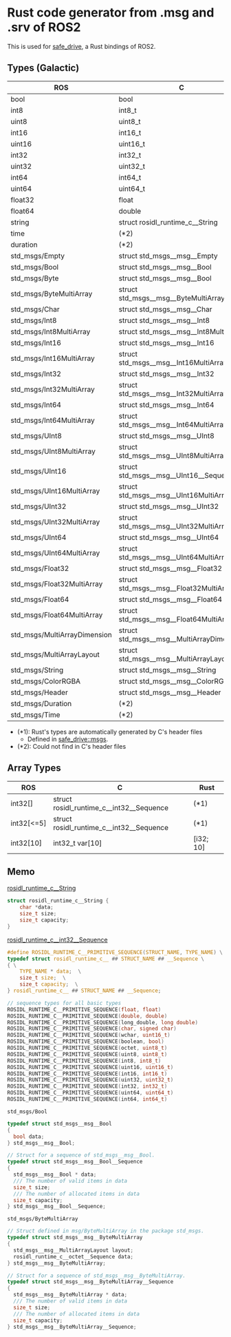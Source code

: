 # Rust code generator from .msg and .srv of ROS2

This is used for [safe_drive](https://github.com/tier4/safe_drive), a Rust bindings of ROS2.

## Types (Galactic)

| ROS                          | C                                         | Rust      |
|------------------------------|-------------------------------------------|-----------|
| bool                         | bool                                      | bool      |
| int8                         | int8_t                                    | i8        |
| uint8                        | uint8_t                                   | u8        |
| int16                        | int16_t                                   | i16       |
| uint16                       | uint16_t                                  | u16       |
| int32                        | int32_t                                   | i32       |
| uint32                       | uint32_t                                  | u32       |
| int64                        | int64_t                                   | i64       |
| uint64                       | uint64_t                                  | u64       |
| float32                      | float                                     | f32       |
| float64                      | double                                    | f64       |
| string                       | struct rosidl_runtime_c__String           | (*1)      |
| time                         | (*2)                                      |           |
| duration                     | (*2)                                      |           |
| std_msgs/Empty               | struct std_msgs__msg__Empty               | (*1)      |
| std_msgs/Bool                | struct std_msgs__msg__Bool                | (*1)      |
| std_msgs/Byte                | struct std_msgs__msg__Bool                | (*1)      |
| std_msgs/ByteMultiArray      | struct std_msgs__msg__ByteMultiArray      | (*1)      |
| std_msgs/Char                | struct std_msgs__msg__Char                | (*1)      |
| std_msgs/Int8                | struct std_msgs__msg__Int8                | (*1)      |
| std_msgs/Int8MultiArray      | struct std_msgs__msg__Int8MultiArray      | (*1)      |
| std_msgs/Int16               | struct std_msgs__msg__Int16               | (*1)      |
| std_msgs/Int16MultiArray     | struct std_msgs__msg__Int16MultiArray     | (*1)      |
| std_msgs/Int32               | struct std_msgs__msg__Int32               | (*1)      |
| std_msgs/Int32MultiArray     | struct std_msgs__msg__Int32MultiArray     | (*1)      |
| std_msgs/Int64               | struct std_msgs__msg__Int64               | (*1)      |
| std_msgs/Int64MultiArray     | struct std_msgs__msg__Int64MultiArray     | (*1)      |
| std_msgs/UInt8               | struct std_msgs__msg__UInt8               | (*1)      |
| std_msgs/UInt8MultiArray     | struct std_msgs__msg__UInt8MultiArray     | (*1)      |
| std_msgs/UInt16              | struct std_msgs__msg__UInt16__Sequence    | (*1)      |
| std_msgs/UInt16MultiArray    | struct std_msgs__msg__UInt16MultiArray    | (*1)      |
| std_msgs/UInt32              | struct std_msgs__msg__UInt32              | (*1)      |
| std_msgs/UInt32MultiArray    | struct std_msgs__msg__UInt32MultiArray    | (*1)      |
| std_msgs/UInt64              | struct std_msgs__msg__UInt64              | (*1)      |
| std_msgs/UInt64MultiArray    | struct std_msgs__msg__UInt64MultiArray    | (*1)      |
| std_msgs/Float32             | struct std_msgs__msg__Float32             | (*1)      |
| std_msgs/Float32MultiArray   | struct std_msgs__msg__Float32MultiArray   | (*1)      |
| std_msgs/Float64             | struct std_msgs__msg__Float64             | (*1)      |
| std_msgs/Float64MultiArray   | struct std_msgs__msg__Float64MultiArray   | (*1)      |
| std_msgs/MultiArrayDimension | struct std_msgs__msg__MultiArrayDimension | (*1)      |
| std_msgs/MultiArrayLayout    | struct std_msgs__msg__MultiArrayLayout    | (*1)      |
| std_msgs/String              | struct std_msgs__msg__String              | (*1)      |
| std_msgs/ColorRGBA           | struct std_msgs__msg__ColorRGBA           | (*1)      |
| std_msgs/Header              | struct std_msgs__msg__Header              | (*1)      |
| std_msgs/Duration            | (*2)                                      |           |
| std_msgs/Time                | (*2)                                      |           |

- (*1): Rust's types are automatically generated by C's header files
  - Defined in [safe_drive::msgs](https://github.com/tier4/safe_drive/blob/main/src/msgs.rs).
- (*2): Could not find in C's header files

## Array Types

| ROS                          | C                                         | Rust      |
|------------------------------|-------------------------------------------|-----------|
| int32[]                      | struct rosidl_runtime_c__int32__Sequence  | (*1)      |
| int32[<=5]                   | struct rosidl_runtime_c__int32__Sequence  | (*1)      |
| int32[10]                    | int32_t var[10]                           | [i32; 10] |

## Memo

[rosidl_runtime_c__String](https://docs.ros2.org/galactic/api/rosidl_runtime_c/structrosidl__runtime__c____String.html)

```c
struct rosidl_runtime_c__String {
    char *data;
    size_t size;
    size_t capacity;
}
```

[rosidl_runtime_c__int32__Sequence](https://docs.ros2.org/galactic/api/rosidl_runtime_c/primitives__sequence_8h_source.html)

```c
#define ROSIDL_RUNTIME_C__PRIMITIVE_SEQUENCE(STRUCT_NAME, TYPE_NAME) \
typedef struct rosidl_runtime_c__ ## STRUCT_NAME ## __Sequence \
{ \
    TYPE_NAME * data;  \
    size_t size;  \
    size_t capacity;  \
} rosidl_runtime_c__ ## STRUCT_NAME ## __Sequence;

// sequence types for all basic types
ROSIDL_RUNTIME_C__PRIMITIVE_SEQUENCE(float, float)
ROSIDL_RUNTIME_C__PRIMITIVE_SEQUENCE(double, double)
ROSIDL_RUNTIME_C__PRIMITIVE_SEQUENCE(long_double, long double)
ROSIDL_RUNTIME_C__PRIMITIVE_SEQUENCE(char, signed char)
ROSIDL_RUNTIME_C__PRIMITIVE_SEQUENCE(wchar, uint16_t)
ROSIDL_RUNTIME_C__PRIMITIVE_SEQUENCE(boolean, bool)
ROSIDL_RUNTIME_C__PRIMITIVE_SEQUENCE(octet, uint8_t)
ROSIDL_RUNTIME_C__PRIMITIVE_SEQUENCE(uint8, uint8_t)
ROSIDL_RUNTIME_C__PRIMITIVE_SEQUENCE(int8, int8_t)
ROSIDL_RUNTIME_C__PRIMITIVE_SEQUENCE(uint16, uint16_t)
ROSIDL_RUNTIME_C__PRIMITIVE_SEQUENCE(int16, int16_t)
ROSIDL_RUNTIME_C__PRIMITIVE_SEQUENCE(uint32, uint32_t)
ROSIDL_RUNTIME_C__PRIMITIVE_SEQUENCE(int32, int32_t)
ROSIDL_RUNTIME_C__PRIMITIVE_SEQUENCE(uint64, uint64_t)
ROSIDL_RUNTIME_C__PRIMITIVE_SEQUENCE(int64, int64_t)
```

`std_msgs/Bool`

```c
typedef struct std_msgs__msg__Bool
{
  bool data;
} std_msgs__msg__Bool;

// Struct for a sequence of std_msgs__msg__Bool.
typedef struct std_msgs__msg__Bool__Sequence
{
  std_msgs__msg__Bool * data;
  /// The number of valid items in data
  size_t size;
  /// The number of allocated items in data
  size_t capacity;
} std_msgs__msg__Bool__Sequence;
```

`std_msgs/ByteMultiArray`

```c
// Struct defined in msg/ByteMultiArray in the package std_msgs.
typedef struct std_msgs__msg__ByteMultiArray
{
  std_msgs__msg__MultiArrayLayout layout;
  rosidl_runtime_c__octet__Sequence data;
} std_msgs__msg__ByteMultiArray;

// Struct for a sequence of std_msgs__msg__ByteMultiArray.
typedef struct std_msgs__msg__ByteMultiArray__Sequence
{
  std_msgs__msg__ByteMultiArray * data;
  /// The number of valid items in data
  size_t size;
  /// The number of allocated items in data
  size_t capacity;
} std_msgs__msg__ByteMultiArray__Sequence;
```
